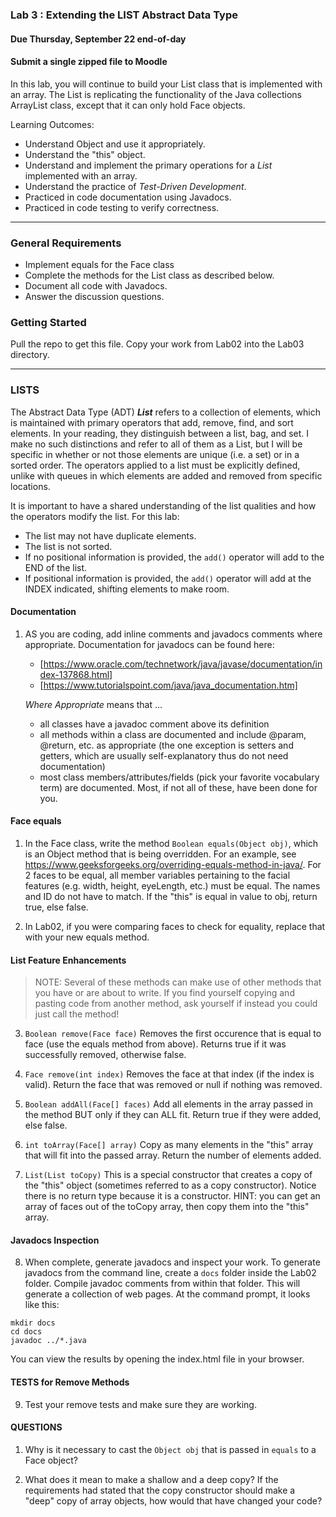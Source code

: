 ### Lab 3 : Extending the LIST Abstract Data Type
#### Due Thursday, September 22 end-of-day
#### Submit a single zipped file to Moodle

In this lab, you will continue to build your List class that is implemented with an array.
The List is replicating the functionality of the Java collections ArrayList class, except that it can only hold Face objects.

Learning Outcomes:

- Understand Object and use it appropriately.
- Understand the "this" object.
- Understand and implement the primary operations for a _List_ implemented with an array.
- Understand the practice of _Test-Driven Development_.
- Practiced in code documentation using Javadocs.
- Practiced in code testing to verify correctness.

<hr>

### General Requirements

- Implement equals for the Face class
- Complete the methods for the List class as described below.
- Document all code with Javadocs.
- Answer the discussion questions.

### Getting Started

Pull the repo to get this file. Copy your work from Lab02 into the Lab03 directory.

<hr>

### LISTS

The Abstract Data Type (ADT) **_List_** refers to a collection of elements, which is maintained with primary operators that add, remove, find, and sort elements. In your reading, they distinguish between a list, bag, and set. I make no such distinctions and refer to all of them as a List, but I will be specific in whether or not those elements are unique (i.e. a set) or in a sorted order. The operators applied to a list must be explicitly defined, unlike with queues in which elements are added and removed from specific locations.

It is important to have a shared understanding of the list qualities and how the operators modify the list. For this lab:
- The list may not have duplicate elements.
- The list is not sorted.
- If no positional information is provided, the `add()` operator will add to the END of the list.
- If positional information is provided, the `add()` operator will add at the INDEX indicated, shifting elements to make room.

#### Documentation

1. AS you are coding, add inline comments and javadocs comments where appropriate. Documentation for javadocs can be found here:
    - [https://www.oracle.com/technetwork/java/javase/documentation/index-137868.html]
    - [https://www.tutorialspoint.com/java/java_documentation.htm]

    _Where Appropriate_ means that ...
    - all classes have a javadoc comment above its definition
    - all methods within a class are documented and include @param, @return, etc. as appropriate (the one exception is setters and getters, which are usually self-explanatory thus do not need documentation)
    - most class members/attributes/fields (pick your favorite vocabulary term) are documented. Most, if not all of these, have been done for you.


#### Face equals

1. In the Face class, write the method `Boolean equals(Object obj)`, which is an Object method that is being
overridden. For an example, see https://www.geeksforgeeks.org/overriding-equals-method-in-java/. For 2 faces to be equal,
all member variables pertaining to the facial features (e.g. width, height, eyeLength, etc.) must be equal. The names
and ID do not have to match. If the "this" is equal in value to obj, return true, else false.

2. In Lab02, if you were comparing faces to check for equality, replace that with your new equals method.

#### List Feature Enhancements

> NOTE: Several of these methods can make use of other methods that you have or are about to write.
If you find yourself copying and pasting code from another method, ask yourself if instead you could just call the method!

3. `Boolean remove(Face face)`
    Removes the first occurence that is equal to face (use the equals method from above).
    Returns true if it was successfully removed, otherwise false.

4. `Face remove(int index)`
    Removes the face at that index (if the index is valid). Return the face that was removed or null if nothing was removed.

5. `Boolean addAll(Face[] faces)`
    Add all elements in the array passed in the method BUT only if they can ALL fit. Return true if they were added, else false.

6. `int toArray(Face[] array)`
    Copy as many elements in the "this" array that will fit into the passed array. Return the number of elements added.

7. `List(List toCopy)`
    This is a special constructor that creates a copy of the "this" object (sometimes referred to as a copy constructor).
    Notice there is no return type because it is a constructor. HINT: you can get an array of faces out of the toCopy array,
    then copy them into the "this" array.

#### Javadocs Inspection

8. When complete, generate javadocs and inspect your work. To generate javadocs from the command line, create a `docs` folder inside the Lab02 folder. Compile javadoc comments from within that folder. This will generate a collection of web pages. At the command prompt, it looks like this:
  ```
  mkdir docs
  cd docs
  javadoc ../*.java
  ```
  You can view the results by opening the index.html file in your browser.


#### TESTS for Remove Methods

9. Test your remove tests and make sure they are working.


#### QUESTIONS

1. Why is it necessary to cast the `Object obj` that is passed in `equals` to a Face object?

2. What does it mean to make a shallow and a deep copy? If the requirements had stated that the copy constructor should
make a "deep" copy of array objects, how would that have changed your code?
